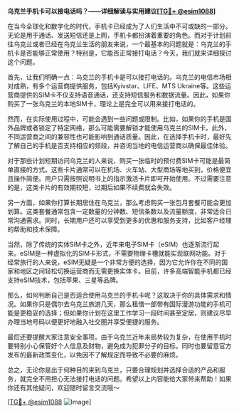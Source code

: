 **乌克兰手机卡可以接电话吗？——详细解读与实用建议[[TG💪+ @esim1088](https://t.me/s/esim1088)]**

在当今全球化和数字化的时代，手机卡已经成为了人们生活中不可或缺的一部分。无论是用于通话、发送短信还是上网，手机卡都扮演着重要的角色。而对于计划前往乌克兰或者已经在乌克兰生活的朋友来说，一个最基本的问题就是：乌克兰的手机卡是否能够正常使用？特别是，它能否正常接打电话？今天，我们就来详细探讨这个问题。

首先，让我们明确一点：乌克兰的手机卡是可以接打电话的。乌克兰的电信市场相对成熟，有多个运营商提供服务，包括Kyivstar、LIFE、MTS Ukraine等。这些运营商提供的SIM卡不仅支持语音通话，还支持短信服务和数据流量。因此，如果你购买了一张乌克兰的本地SIM卡，理论上是完全可以用来接打电话的。

然而，在实际使用过程中，可能会遇到一些问题或限制。比如，如果你的手机是国外品牌或者锁定了特定网络，那么可能需要解锁才能使用乌克兰的SIM卡。此外，不同运营商之间的兼容性也可能影响到通话质量。因此，在选择手机卡时，最好先了解自己的手机是否支持相应的频段，并咨询当地的电信运营商以确保最佳体验。

对于那些计划短期访问乌克兰的人来说，购买一张临时的预付费SIM卡可能是最简单直接的方式。这些卡片通常可以在机场、火车站、大型商场等地买到，价格便宜且操作简便。用户只需按照说明书上的指示激活卡片即可开始使用。不过需要注意的是，这类卡片的有效期较短，过期后如果不续费就会失效。

另一方面，如果你打算长期居住在乌克兰，那么考虑购买一张包月套餐可能会更加划算。这类套餐通常包含一定数量的分钟数、短信条数以及流量额度，非常适合日常沟通需求。同时，长期用户还可以享受到更多的优惠和服务支持，比如客户经理的帮助和技术保障。

当然，除了传统的实体SIM卡之外，近年来电子SIM卡（eSIM）也逐渐流行起来。eSIM是一种虚拟化的SIM卡形式，不需要物理卡槽就能实现联网功能。对于经常旅行的人来说，eSIM无疑是一个非常方便的选择，因为它允许你在不同的国家和地区之间轻松切换运营商而无需更换实体卡。目前，许多高端智能手机都已经支持eSIM技术，包括苹果、三星等品牌。

那么，如何判断自己是否适合使用乌克兰的手机卡呢？这取决于你的具体需求和情况。如果你只是偶尔去乌克兰旅游几天，那么租借一部带有国际漫游功能的手机可能是更稳妥的选择；但如果你计划在这里工作学习一段时间甚至定居，则建议尽早办理当地号码以便更好地融入社交圈并享受便捷的服务。

最后还要提醒大家注意安全事项。由于乌克兰近年来局势较为复杂，在使用手机时要特别小心保管好个人信息及财物，避免成为犯罪分子的目标。同时也要留意官方发布的最新政策变化，以免因不了解规定而导致不必要的麻烦。

总之，无论你是出于何种目的来到乌克兰，只要合理规划并选择合适的产品和服务，就完全不用担心无法接打电话的问题。希望以上内容能给大家带来帮助！如果你还有其他疑问，欢迎随时留言交流哦～

[[TG💪+ @esim1088](https://t.me/s/esim1088) ![Image](https://i.postimg.cc/4NQfJmqS/Snipaste-2025-05-13-00-14-12.png)]